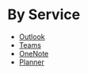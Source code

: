 # By Service

- [Outlook](outlook.md)
- [Teams](teams.md)
- [OneNote](onenote.md)
- [Planner](planner.md)